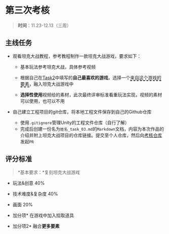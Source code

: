 # 第三次考核

> **时间**：11.23-12.13（三周）



## 主线任务

- 观看坦克大战教程，参考教程制作一款坦克大战游戏，要求如下：

  - 基本玩法参考坦克大战，具体参考视频

  - 根据自己在[Task2](../Task2)中填写的**自己最喜欢的游戏**，选择一个<span style="border-bottom:2px dashed black;">来自这个游戏的要素</span>，融入坦克大战游戏中

  - **选择性使用**视频给的素材，此次最终评审标准看重玩法实现，视频的素材可以使用，也可以不用

- 自己建立工程项目的git仓库，将本地工程文件保存到自己的Github仓库

  - 使用`.gitignore`管理Unity的工程文件仓库（自行了解）
  - 完成后创建一份名为`姓名_task_03.md`的`Markdown`文档，内容为本次作品的介绍并附上坦克大战项目的仓库链接。提交至个人仓库，然后向[考核仓库](https://github.com/yunmengzestudio/2020-Autumn)发起`PR`



## 评分标准

>  *基本要求：*复刻坦克大战游戏

- 玩法&创意 40%

- 技术难度&复杂度 40%

- 画面 20%

- 加分项* 在游戏中加入拾取道具

- 加分项2* 融合**更多要素**

  